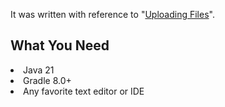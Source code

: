 It was written with reference to "[Uploading Files](https://spring.io/guides/gs/uploading-files)".

<h2>What You Need</h2>
<li>Java 21
<li>Gradle 8.0+
<li>Any favorite text editor or IDE

